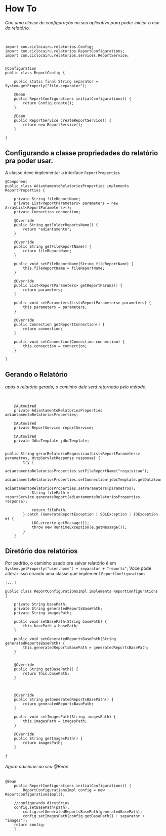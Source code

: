 # How To
###### Crie uma classe de configuração no seu aplicativo para poder iniciar o uso do relatório.
```

import com.ciclocairu.relatorios.Config;
import com.ciclocairu.relatorios.ReportConfigurations;
import com.ciclocairu.relatorios.services.ReportService;


@Configuration
public class ReportConfig {

	public static final String separator = System.getProperty("file.separator");
	
	@Bean
	public ReportConfigurations initialConfigurations() {
		return Config.create();
	}
	
	@Bean
	public ReportService createReportService() {
		return new ReportService();
	}
	
}

```

## Configurando a classe propriedades do relatório pra poder usar.
A classe deve implementar a interface `ReportProperties`

```
@Component
public class AdiantamentoRelatoriosProperties implements ReportProperties {

	private String fileReportName;
	private List<ReportParameters> parameters = new ArrayList<ReportParameters>();
	private Connection connection;
	
	@Override
	public String getFolderReportsName() {
		return "adiantamento";
	}

	@Override
	public String getFileReportName() {
		return fileReportName;
	}
	
	public void setFileReportName(String fileReportName) {
		this.fileReportName = fileReportName;
	}

	@Override
	public List<ReportParameters> getReportParams() {
		return parameters;
	}
	
	public void setParameters(List<ReportParameters> parameters) {
		this.parameters = parameters;
	}

	@Override
	public Connection getReportConnection() {
		return connection;
	}
	
	public void setConnection(Connection connection) {
		this.connection = connection;
	}

}

```


## Gerando o Relatório
###### após o relatório gerado, o caminho dele será retornado pelo método.

```

	@Autowired
	private AdiantamentoRelatoriosProperties adiantamentoRelatoriosProperties;
	
	@Autowired
	private ReportService reportService;
	
	@Autowired
	private JdbcTemplate jdbcTemplate;


public String gerarRelatorioRequisicao(List<ReportParameters> parametros, HttpServletResponse response) {
		try {
			adiantamentoRelatoriosProperties.setFileReportName("requisicao");
			adiantamentoRelatoriosProperties.setConnection(jdbcTemplate.getDataSource().getConnection());
			adiantamentoRelatoriosProperties.setParameters(parametros);
			String filePath = reportService.generateReport(adiantamentoRelatoriosProperties, response);
			
			return filePath;
		} catch (GenerateReportException | SQLException | IOException e) {
			LOG.error(e.getMessage());
			throw new RuntimeException(e.getMessage());
		}
	}
```

## Diretório dos relatórios
Por padrão, o caminho usado pra salvar relatório é em `System.getProperty("user.home") + separator + "reports"`;
Voce pode alterar isso criando uma classe que implement `ReportConfigurations`

```
[...]

public class ReportConfigurationsImpl implements ReportConfigurations {

	private String basePath;
	private String generatedReportsBasePath;
	private String imagesPath;
	
	public void setBasePath(String basePath) {
		this.basePath = basePath;
	}
	
	public void setGeneratedReportsBasePath(String generatedReportsBasePath) {
		this.generatedReportsBasePath = generatedReportsBasePath;
	}


	@Override
	public String getBasePath() {
		return this.basePath;
	}



	@Override
	public String getGeneratedReportsBasePath() {
		return generatedReportsBasePath;
	}

	public void setImagesPath(String imagesPath) {
		this.imagesPath = imagesPath;
	}
	
	@Override
	public String getImagesPath() {
		return imagesPath;
	}

}

```

###### Agora adicionei ao seu @Bean

```
@Bean
	public ReportConfigurations initialConfigurations() {
		ReportConfigurationsImpl config = new ReportConfigurationsImpl();
    
    //configurando diretórios
    config.setBasePath(path);
		config.setGeneratedReportsBasePath(generatedBasePath);
		config.setImagesPath(config.getBasePath() + separator + "images");
    return config;
	}
```

